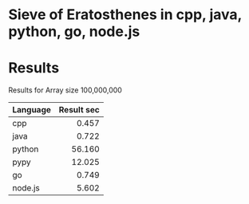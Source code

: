 # Sieve of Eratosthenes in cpp, java, python, go, node.js

# Results
Results for Array size 100,000,000

| Language | Result sec |
| -------- | ----------:|
| cpp      |      0.457 |
| java     |      0.722 |
| python   |     56.160 |
| pypy     |     12.025 |
| go       |      0.749 |
| node.js  |      5.602 |


